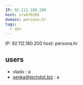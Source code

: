 ```yaml
---
IP: 92.112.180.200
host: srv676285
domain: persona.hr
tags:
  - vps
---
```

IP: 92.112.180.200
host: persona.hr
## users
- vlado : a
- senka@techdot.biz : a